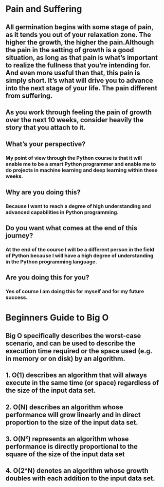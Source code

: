 # Pain and Suffering

##  All germination begins with some stage of pain, as it tends you out of your relaxation zone. The higher the growth, the higher the pain.Although the pain in the setting of growth is a good situation, as long as that pain is what’s important to realize the fullness that you’re intending for.  And even more useful than that, this pain is simply short. It’s what will drive you to advance into the next stage of your life. The pain different from suffering.



## As you work through feeling the pain of growth over the next 10 weeks, consider heavily the story that you attach to it.

## What’s your perspective?
### My point of view through the Python course is that it will enable me to be a smart Python programmer and enable me to do projects in machine learning and deep learning within these weeks.

## Why are you doing this?
### Because I want to reach a degree of high understanding and advanced capabilities in Python programming.

## Do you want what comes at the end of this journey?
### At the end of the course I will be a different person in the field of Python because I will have a high degree of understanding in the Python programming language.
## Are you doing this for you?
### Yes of course I am doing this for myself and for my future success.




# Beginners Guide to Big O

## Big O specifically describes the worst-case scenario, and can be used to describe the execution time required or the space used (e.g. in memory or on disk) by an algorithm.



## 1. O(1) describes an algorithm that will always execute in the same time (or space) regardless of the size of the input data set.
## 2. O(N) describes an algorithm whose performance will grow linearly and in direct proportion to the size of the input data set. 
## 3. O(N²) represents an algorithm whose performance is directly proportional to the square of the size of the input data set
## 4. O(2^N) denotes an algorithm whose growth doubles with each addition to the input data set.